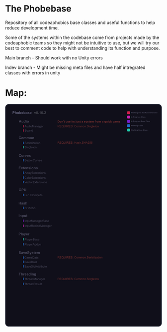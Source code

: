 # The Phobebase

Repository of all codeaphobics base classes and useful functions to help reduce development time.

Some of the systems within the codebase come from projects made by the codeaphobic teams so they might not be intuitive to use, but we will try our best to comment code to help with understanding its function and purpose.

Main branch - Should work with no Unity errors

Indev branch - Might be missing meta files and have half intregrated classes with errors in unity

# Map:

![alt text](https://github.com/Codeaphobic/Phobebase/blob/main/Extras/Map/The-Phobebase-Map.png?raw=true)
